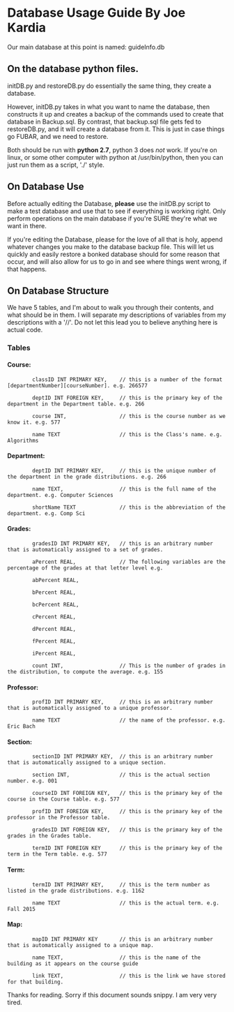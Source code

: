 # Database Usage Guide By Joe Kardia

Our main database at this point is named: guideInfo.db

## On the database python files.

initDB.py and restoreDB.py do essentially the same thing, they create a database. 

However, initDB.py takes in what you want to name the database, then constructs it up and creates a backup of the commands used to create that database in <arg>Backup.sql. By contrast, that backup.sql file gets fed to restoreDB.py, and it will create a database from it. This is just in case things go FUBAR, and we need to restore.

Both should be run with **python 2.7**, python 3 does *not* work. If you're on linux, or some other computer with python at /usr/bin/python, then you can just run them as a script, './' style.

## On Database Use

Before actually editing the Database, **please** use the initDB.py script to make a test database and use that to see if everything is working right. Only perform operations on the main database if you're SURE they're what we want in there.

If you're editing the Database, please for the love of all that is holy, append whatever changes you make to the database backup file. This will let us quickly and easily restore a bonked database should for some reason that occur, and will also allow for us to go in and see where things went wrong, if that happens.


## On Database Structure

We have 5 tables, and I'm about to walk you through their contents, and what should be in them. I will separate my descriptions of variables from my descriptions with a '//'. Do not let this lead you to believe anything here is actual code.

### Tables

#### Course:     
            classID INT PRIMARY KEY,    // this is a number of the format [departmentNumber][courseNumber]. e.g. 266577

            deptID INT FOREIGN KEY,     // this is the primary key of the department in the Department table. e.g. 266

            course INT,                 // this is the course number as we know it. e.g. 577

            name TEXT                   // this is the Class's name. e.g. Algorithms


#### Department: 
            deptID INT PRIMARY KEY,     // this is the unique number of the department in the grade distributions. e.g. 266
            
            name TEXT,                  // this is the full name of the department. e.g. Computer Sciences
            
            shortName TEXT              // this is the abbreviation of the department. e.g. Comp Sci


#### Grades:     
            gradesID INT PRIMARY KEY,   // this is an arbitrary number that is automatically assigned to a set of grades.
            
            aPercent REAL,              // The following variables are the percentage of the grades at that letter level e.g.
            
            abPercent REAL,
            
            bPercent REAL,
            
            bcPercent REAL,
            
            cPercent REAL,
            
            dPercent REAL,
            
            fPercent REAL,
            
            iPercent REAL,

            count INT,                  // This is the number of grades in the distribution, to compute the average. e.g. 155

#### Professor:  
            profID INT PRIMARY KEY,     // this is an arbitrary number that is automatically assigned to a unique professor.
            
            name TEXT                   // the name of the professor. e.g. Eric Bach

#### Section:    
            sectionID INT PRIMARY KEY,  // this is an arbitrary number that is automatically assigned to a unique section.
            
            section INT,                // this is the actual section number. e.g. 001
            
            courseID INT FOREIGN KEY,   // this is the primary key of the course in the Course table. e.g. 577
            
            profID INT FOREIGN KEY,     // this is the primary key of the professor in the Professor table.
            
            gradesID INT FOREIGN KEY,   // this is the primary key of the grades in the Grades table.
            
            termID INT FOREIGN KEY      // this is the primary key of the term in the Term table. e.g. 577
            
#### Term:       
            termID INT PRIMARY KEY,     // this is the term number as listed in the grade distributions. e.g. 1162
            
            name TEXT                   // this is the actual term. e.g. Fall 2015

#### Map:        
            mapID INT PRIMARY KEY       // this is an arbitrary number that is automatically assigned to a unique map.
            
            name TEXT,                  // this is the name of the building as it appears on the course guide

            link TEXT,                  // this is the link we have stored for that building.



Thanks for reading. Sorry if this document sounds snippy. I am very very tired.